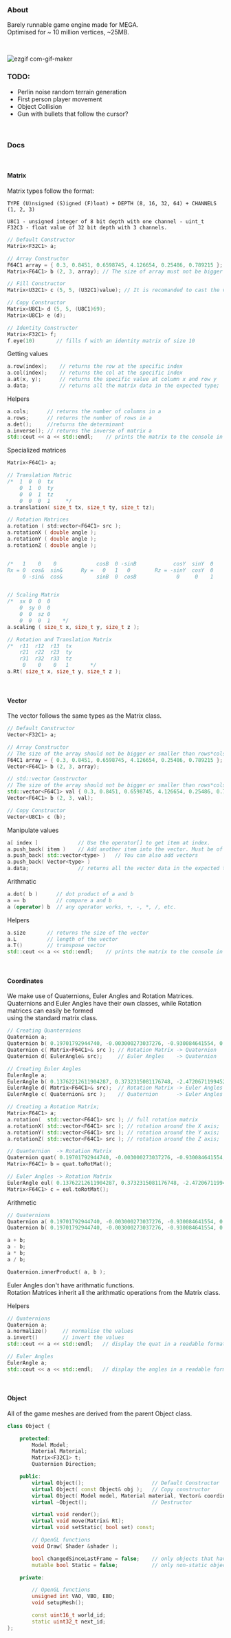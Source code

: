 &nbsp;

### About
Barely runnable game engine made for MEGA.      
Optimised for ~ 10 million vertices, ~25MB.

&nbsp;


![ezgif com-gif-maker](https://user-images.githubusercontent.com/58654842/166713462-9910a237-a875-4cfe-911d-b65ee3b81af5.gif)


### TODO:
* Perlin noise random terrain generation
* First person player movement
* Object Collision
* Gun with bullets that follow the cursor?

&nbsp;

### Docs

&nbsp;

#### Matrix

Matrix types follow the format: 
```
TYPE (U)nsigned (S)igned (F)loat) + DEPTH (8, 16, 32, 64) + CHANNELS (1, 2, 3)

U8C1 - unsigned integer of 8 bit depth with one channel - uint_t
F32C3 - float value of 32 bit depth with 3 channels.
```

```c++
// Default Constructor
Matrix<F32C1> a;

// Array Constructor
F64C1 array = { 0.3, 0.8451, 0.6598745, 4.126654, 0.25486, 0.789215 };
Matrix<F64C1> b (2, 3, array); // The size of array must not be bigger or smaller than rows*cols

// Fill Constructor
Matrix<U32C1> c (5, 5, (U32C1)value); // It is recomanded to cast the value into the right type.

// Copy Constructor
Matrix<U8C1> d (5, 5, (U8C1)69);
Matrix<U8C1> e (d);

// Identity Constructor
Matrix<F32C1> f;
f.eye(10)       // fills f with an identity matrix of size 10
```

Getting values
```c++
a.row(index);    // returns the row at the specific index
a.col(index);    // returns the col at the specific index
a.at(x, y);      // returns the specific value at column x and row y
a.data;          // returns all the matrix data in the expected type;
```

Helpers
```c++
a.cols;      // returns the number of columns in a
a.rows;      // returns the number of rows in a
a.det();     //returns the determinant
a.inverse(); // returns the inverse of matrix a 
std::cout << a << std::endl;    // prints the matrix to the console in a readable format
```

Specialized matrices
```c++
Matrix<F64C1> a;

// Translation Matric
/*  1  0  0  tx
    0  1  0  ty
    0  0  1  tz
    0  0  0  1     */
a.translation( size_t tx, size_t ty, size_t tz); 

// Rotation Matrices
a.rotation ( std:vector<F64C1> src );
a.rotationX ( double angle );
a.rotationY ( double angle );
a.rotationZ ( double angle );


/*   1    0    0             cosB  0 -sinB            cosY  sinY  0         r11  r12  r13 
Rx = 0  cos&  sin&      Ry =   0   1   0        Rz = -sinY  cosY  0     R = r21  r22  r23 
     0 -sin&  cos&           sinB  0  cosB             0     0    1         r31  r32  r33    */


// Scaling Matrix
/*  sx 0  0  0
    0  sy 0  0
    0  0  sz 0
    0  0  0  1    */
a.scaling ( size_t x, size_t y, size_t z );

// Rotation and Translation Matrix
/*  r11  r12  r13  tx
    r21  r22  r23  ty
    r31  r32  r33  tz
     0    0    0   1       */
a.Rt( size_t x, size_t y, size_t z );
```


&nbsp;

#### Vector

The vector follows the same types as the Matrix class.

```c++
// Default Constructor
Vector<F32C1> a;

// Array Constructor
// The size of the array should not be bigger or smaller than rows*cols.
F64C1 array = { 0.3, 0.8451, 0.6598745, 4.126654, 0.25486, 0.789215 };
Vector<F64C1> b (2, 3, array); 

// std::vector Constructor
// The size of the array should not be bigger or smaller than rows*cols.
std::vector<F64C1> val { 0.3, 0.8451, 0.6598745, 4.126654, 0.25486, 0.789215 };
Vector<F64C1> b (2, 3, val); 

// Copy Constructor
Vector<U8C1> c (b);
```

Manipulate values
```c++
a[ index ]             // Use the operator[] to get item at index.
a.push_back( item )    // Add another item into the vector. Must be of same type as the vector.
a.push_back( std::vector<type> )   // You can also add vectors
a.push_back( Vector<type> ) 
a.data;                // returns all the vector data in the expected type;
```

Arithmatic
```c++
a.dot( b )      // dot product of a and b
a == b          // compare a and b
a (operator) b  // any operator works, +, -, *, /, etc.
```

Helpers
```c++
a.size       // returns the size of the vector
a.L          // length of the vector
a.T()        // transpose vector
std::cout << a << std::endl;    // prints the matrix to the console in a readable format
```


&nbsp;

#### Coordinates

We make use of Quaternions, Euler Angles and Rotation Matrices.    
Quaternions and Euler Angles have their own classes, while Rotation matrices can easily be formed   
using the standard matrix class.

```c++
// Creating Quanternions
Quaternion a;
Quaternion b( 0.19701792944740, -0.003000273037276, -0.930084641554, 0.3100282138517);
Quaternion c( Matrix<F64C1>& src ); // Rotation Matrix -> Quaternion
Quaternion d( EulerAngle& src);     // Euler Angles    -> Quaternion
```
```c++
// Creating Euler Angles
EulerAngle a;
EulerAngle b( 0.13762212611904287, 0.3732315081176748, -2.472067119945251 );
EulerAngle d( Matrix<F64C1>& src);  // Rotation Matrix -> Euler Angles
EulerAngle c( Quaternion& src );    // Quaternion      -> Euler Angles
```
```c++
// Creating a Rotation Matrix;
Matrix<F64C1> a;
a.rotation(  std::vector<F64C1> src ); // full rotation matrix
a.rotationX( std::vector<F64C1> src ); // rotation around the X axis;
a.rotationY( std::vector<F64C1> src ); // rotation around the Y axis;
a.rotationZ( std::vector<F64C1> src ); // rotation around the Z axis;

// Quanternion  -> Rotation Matrix
Quaternion quat( 0.19701792944740, -0.003000273037276, -0.930084641554, 0.3100282138517);
Matrix<F64C1> b = quat.toRotMat();  

// Euler Angles -> Rotation Matrix
EulerAngle eul( 0.13762212611904287, 0.3732315081176748, -2.472067119945251 );
Matrix<F64C1> c = eul.toRotMat();    
```

Arithmetic 

```c++
// Quaternions
Quaternion a( 0.19701792944740, -0.003000273037276, -0.930084641554, 0.3100282138517);
Quaternion b( 0.19701792944740, -0.003000273037276, -0.930084641554, 0.3100282138517);

a + b;
a - b;
a * b;
a / b;

Quaternion.innerProduct( a, b );
```
Euler Angles don't have arithmatic functions.     
Rotation Matrices inherit all the arithmatic operations from the Matrix class.    

Helpers

```c++
// Quaternions
Quaternion a;
a.normalize()     // normalise the values
a.invert()        // invert the values
std::cout << a << std::endl;   // display the quat in a readable format in the console.
```
```c++
// Euler Angles
EulerAngle a;
std::cout << a << std::endl;   // display the angles in a readable format in the console.
```


&nbsp;

#### Object

All of the game meshes are derived from the parent Object class.

```c++
class Object {

	protected:
		Model Model;
		Material Material;
		Matrix<F32C1> t;
	    Quaternion Direction;

	public:
		virtual Object();                      // Default Constructor
		virtual Object( const Object& obj );   // Copy constructor
		virtual Object( Model model, Material material, Vector& coordinates);   // Create new object
		virtual ~Object();                     // Destructor

		virtual void render();
		virtual void move(Matrix& Rt);
		virtual void setStatic( bool set) const;

        // OpenGL functions
        void Draw( Shader &shader );

		bool changedSinceLastFrame = false;    // only objects that have changed will be re-rendered for the next frame
		mutable bool Static = false;           // only non-static objects will be rendered every frame

	private:

        // OpenGL functions
        unsigned int VAO, VBO, EBO;
        void setupMesh();

		const uint16_t world_id;
		static uint32_t next_id;
};
```

